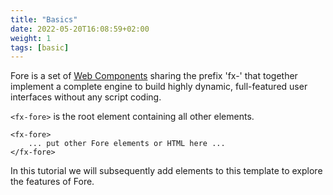 ```yaml
---
title: "Basics"
date: 2022-05-20T16:08:59+02:00
weight: 1
tags: [basic]
---
```


Fore is a set of [Web Components](https://www.webcomponents.org/) sharing the prefix 'fx-' that together implement
a complete engine to build highly dynamic, full-featured user interfaces without any script coding.

`<fx-fore>` is the root element containing all other elements.

```
<fx-fore>
    ... put other Fore elements or HTML here ...
</fx-fore>
```

In this tutorial we will subsequently add elements to this template 
to explore the features of Fore.

